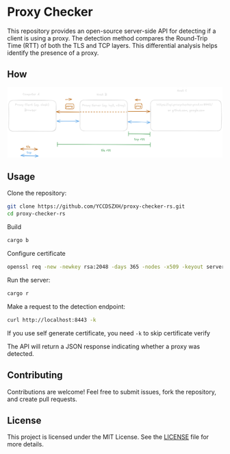 # Proxy Checker

This repository provides an open-source server-side API for detecting if a client is using a proxy. The detection method compares the Round-Trip Time (RTT) of both the TLS and TCP layers. This differential analysis helps identify the presence of a proxy.

## How

![](./docs/image1.png)

## Usage

Clone the repository:

```bash
git clone https://github.com/YCCDSZXH/proxy-checker-rs.git
cd proxy-checker-rs
```

Build

```bash
cargo b
```

Configure certificate 
```bash
openssl req -new -newkey rsa:2048 -days 365 -nodes -x509 -keyout server.key -out server.crt
```

Run the server:

```bash
cargo r
```

Make a request to the detection endpoint:

```bash
curl http://localhost:8443 -k
```
If you use self generate certificate, you need `-k` to skip certificate verify

The API will return a JSON response indicating whether a proxy was detected.

## Contributing

Contributions are welcome! Feel free to submit issues, fork the repository, and create pull requests.

## License

This project is licensed under the MIT License. See the [LICENSE](LICENSE) file for more details.

